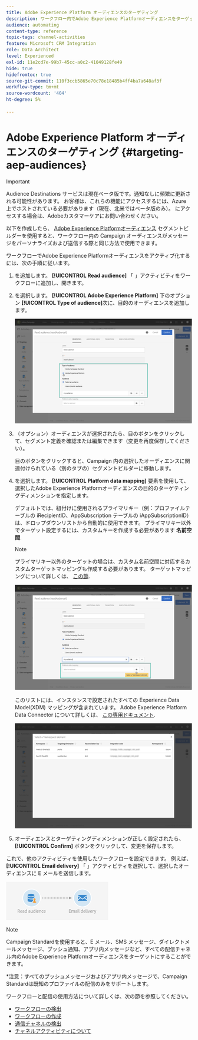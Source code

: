 ```yaml
---
title: Adobe Experience Platform オーディエンスのターゲティング
description: ワークフロー内でAdobe Experience Platformオーディエンスをターゲットにする方法について説明します。
audience: automating
content-type: reference
topic-tags: channel-activities
feature: Microsoft CRM Integration
role: Data Architect
level: Experienced
exl-id: 11e2cd7e-99b7-45cc-a0c2-41049128fe49
hide: true
hidefromtoc: true
source-git-commit: 110f3ccb5865e70c78e18485b4ff4ba7a648af3f
workflow-type: tm+mt
source-wordcount: '404'
ht-degree: 5%

---
```


# Adobe Experience Platform オーディエンスのターゲティング {#targeting-aep-audiences}

>[!IMPORTANT]
>
>Audience Destinations サービスは現在ベータ版です。通知なしに頻繁に更新される可能性があります。 お客様は、これらの機能にアクセスするには、Azure 上でホストされている必要があります（現在、北米ではベータ版のみ）。 にアクセスする場合は、Adobeカスタマーケアにお問い合わせください。

以下を作成したら、 [Adobe Experience Platformオーディエンス](../../integrating/using/aep-about-audience-destinations-service.md) セグメントビルダーを使用すると、ワークフロー内の Campaign オーディエンスがメッセージをパーソナライズおよび送信する際と同じ方法で使用できます。

ワークフローでAdobe Experience Platformオーディエンスをアクティブ化するには、次の手順に従います。

1. を追加します。 **[!UICONTROL Read audience]** 「 」アクティビティをワークフローに追加し、開きます。

1. を選択します。 **[!UICONTROL Adobe Experience Platform]** 下のオプション **[!UICONTROL Type of audience]**&#x200B;次に、目的のオーディエンスを追加します。

   ![](assets/aep_wkf_readaudience.png)

1. （オプション）オーディエンスが選択されたら、目のボタンをクリックして、セグメント定義を確認または編集できます（変更を再度保存してください）。

   目のボタンをクリックすると、Campaign 内の選択したオーディエンスに関連付けられている（別のタブの）セグメントビルダーに移動します。

1. を選択します。 **[!UICONTROL Platform data mapping]** 要素を使用して、選択したAdobe Experience Platformオーディエンスの目的のターゲティングディメンションを指定します。

   デフォルトでは、紐付けに使用されるプライマリキー（例：プロファイルテーブルの iRecipientID、AppSubscription テーブルの iAppSubscriptionID）は、ドロップダウンリストから自動的に使用できます。 プライマリキー以外でターゲット設定するには、カスタムキーを作成する必要があります **名前空間**.

   >[!NOTE]
   >
   >プライマリキー以外のターゲットの場合は、カスタム名前空間に対応するカスタムターゲットマッピングも作成する必要があります。 ターゲットマッピングについて詳しくは、 [この節](../../administration/using/target-mappings-in-campaign.md).

   ![](assets/aep_wkf_readaudience_namespace.png)

   このリストには、インスタンスで設定されたすべての Experience Data Model(XDM) マッピングが含まれています。 Adobe Experience Platform Data Connector について詳しくは、 [この専用ドキュメント](../../integrating/using/aep-about-data-connector.md).

   ![](assets/aep_wkf_readaudience_namespace2.png)

1. オーディエンスとターゲティングディメンションが正しく設定されたら、 **[!UICONTROL Confirm]** ボタンをクリックして、変更を保存します。

これで、他のアクティビティを使用したワークフローを設定できます。 例えば、 **[!UICONTROL Email delivery]** 「 」アクティビティを選択して、選択したオーディエンスに E メールを送信します。

![](assets/aep_wkf_email.png)

>[!NOTE]
>
>Campaign Standardを使用すると、E メール、SMS メッセージ、ダイレクトメールメッセージ、プッシュ通知、アプリ内メッセージなど、すべての配信チャネル内のAdobe Experience Platformオーディエンスをターゲットにすることができます。
>
>*注意：すべてのプッシュメッセージおよびアプリ内メッセージで、Campaign Standardは既知のプロファイルの配信のみをサポートします。

ワークフローと配信の使用方法について詳しくは、次の節を参照してください。

* [ワークフローの検出](../../automating/using/get-started-workflows.md)
* [ワークフローの作成](../../automating/using/building-a-workflow.md)
* [通信チャネルの検出](../../channels/using/get-started-communication-channels.md)
* [チャネルアクティビティについて](../../automating/using/about-channel-activities.md)
